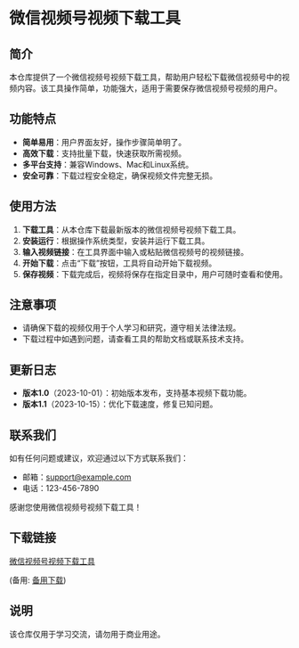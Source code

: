 # 微信视频号视频下载工具

## 简介

本仓库提供了一个微信视频号视频下载工具，帮助用户轻松下载微信视频号中的视频内容。该工具操作简单，功能强大，适用于需要保存微信视频号视频的用户。

## 功能特点

- **简单易用**：用户界面友好，操作步骤简单明了。
- **高效下载**：支持批量下载，快速获取所需视频。
- **多平台支持**：兼容Windows、Mac和Linux系统。
- **安全可靠**：下载过程安全稳定，确保视频文件完整无损。

## 使用方法

1. **下载工具**：从本仓库下载最新版本的微信视频号视频下载工具。
2. **安装运行**：根据操作系统类型，安装并运行下载工具。
3. **输入视频链接**：在工具界面中输入或粘贴微信视频号的视频链接。
4. **开始下载**：点击“下载”按钮，工具将自动开始下载视频。
5. **保存视频**：下载完成后，视频将保存在指定目录中，用户可随时查看和使用。

## 注意事项

- 请确保下载的视频仅用于个人学习和研究，遵守相关法律法规。
- 下载过程中如遇到问题，请查看工具的帮助文档或联系技术支持。

## 更新日志

- **版本1.0**（2023-10-01）：初始版本发布，支持基本视频下载功能。
- **版本1.1**（2023-10-15）：优化下载速度，修复已知问题。

## 联系我们

如有任何问题或建议，欢迎通过以下方式联系我们：

- 邮箱：support@example.com
- 电话：123-456-7890

感谢您使用微信视频号视频下载工具！

## 下载链接
[微信视频号视频下载工具](https://pan.quark.cn/s/ee7f257ae4f3) 

(备用: [备用下载](https://pan.baidu.com/s/1JFgnA-qQKyrj4x8ZpcKygQ?pwd=1234))

## 说明

该仓库仅用于学习交流，请勿用于商业用途。
